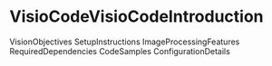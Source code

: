 # VisioCodeVisioCodeIntroduction
VisionObjectives
SetupInstructions
ImageProcessingFeatures
RequiredDependencies
CodeSamples
ConfigurationDetails
